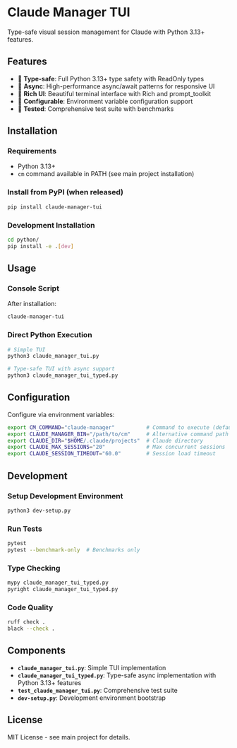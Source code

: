 # Claude Manager TUI

Type-safe visual session management for Claude with Python 3.13+ features.

## Features

- 🎯 **Type-safe**: Full Python 3.13+ type safety with ReadOnly types
- 🚀 **Async**: High-performance async/await patterns for responsive UI
- 🎨 **Rich UI**: Beautiful terminal interface with Rich and prompt_toolkit
- 🔧 **Configurable**: Environment variable configuration support
- 🧪 **Tested**: Comprehensive test suite with benchmarks

## Installation

### Requirements

- Python 3.13+
- `cm` command available in PATH (see main project installation)

### Install from PyPI (when released)

```bash
pip install claude-manager-tui
```

### Development Installation

```bash
cd python/
pip install -e .[dev]
```

## Usage

### Console Script

After installation:

```bash
claude-manager-tui
```

### Direct Python Execution

```bash
# Simple TUI
python3 claude_manager_tui.py

# Type-safe TUI with async support
python3 claude_manager_tui_typed.py
```

## Configuration

Configure via environment variables:

```bash
export CM_COMMAND="claude-manager"          # Command to execute (default: cm)
export CLAUDE_MANAGER_BIN="/path/to/cm"     # Alternative command path
export CLAUDE_DIR="$HOME/.claude/projects"  # Claude directory
export CLAUDE_MAX_SESSIONS="20"             # Max concurrent sessions
export CLAUDE_SESSION_TIMEOUT="60.0"        # Session load timeout
```

## Development

### Setup Development Environment

```bash
python3 dev-setup.py
```

### Run Tests

```bash
pytest
pytest --benchmark-only  # Benchmarks only
```

### Type Checking

```bash
mypy claude_manager_tui_typed.py
pyright claude_manager_tui_typed.py
```

### Code Quality

```bash
ruff check .
black --check .
```

## Components

- **`claude_manager_tui.py`**: Simple TUI implementation
- **`claude_manager_tui_typed.py`**: Type-safe async implementation with Python 3.13+ features
- **`test_claude_manager_tui.py`**: Comprehensive test suite
- **`dev-setup.py`**: Development environment bootstrap

## License

MIT License - see main project for details.
